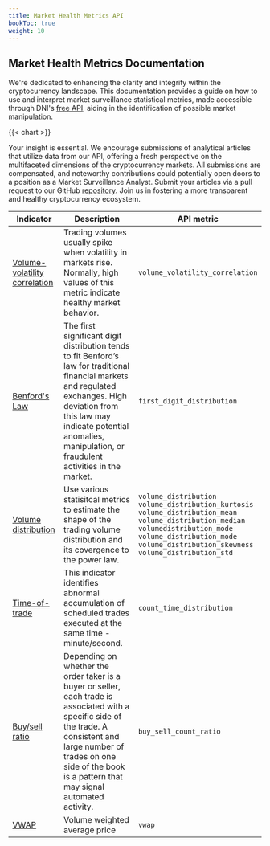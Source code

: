 ```yaml
---
title: Market Health Metrics API
bookToc: true
weight: 10
---
```


## Market Health Metrics Documentation

We're dedicated to enhancing the clarity and integrity within the cryptocurrency landscape. This documentation provides a guide on how to use and interpret market surveillance statistical metrics, made accessible through DNI's [free API](https://rapidapi.com/DNInstitute/api/crypto-market-health), aiding in the identification of possible market manipulation.

{{< chart >}}

Your insight is essential. We encourage submissions of analytical articles that utilize data from our API, offering a fresh perspective on the multifaceted dimensions of the cryptocurrency markets. All submissions are compensated, and noteworthy contributions could potentially open doors to a position as a Market Surveillance Analyst. Submit your articles via a pull request to our GitHub [repository](https://github.com/1712n/dn-institute/tree/main/content/market-health/posts). Join us in fostering a more transparent and healthy cryptocurrency ecosystem.

| Indicator                     | Description                                                                                                                                                                                                                                                           | API metric                                                                                                                                                                                                             |
| ----------------------------- | --------------------------------------------------------------------------------------------------------------------------------------------------------------------------------------------------------------------------------------------------------------------- | ---------------------------------------------------------------------------------------------------------------------------------------------------------------------------------------------------------------------- |
| [Volume-volatility correlation](volume-volatility-correlation.md) | Trading volumes usually spike when volatility in markets rise. Normally, high values of this metric indicate healthy market behavior.                                                                                                                                 | `volume_volatility_correlation`                                                                                                                                                                                        |
| [Benford's Law](benfords-law.md)                 | The first significant digit distribution tends to fit Benford’s law for traditional financial markets and regulated exchanges. High deviation from this law may indicate potential anomalies, manipulation, or fraudulent activities in the market.                   | `first_digit_distribution`                                                                                                                                                                                             |
| [Volume distribution](volume-distribution.md)             | Use various statisitcal metrics to estimate the shape of the trading volume distribution and its covergence to the power law. | `volume_distribution`<br>`volume_distribution_kurtosis`<br>`volume_distribution_mean`<br>`volume_distribution_median`<br>`volumedistribution_mode`<br>`volume_distribution_mode`<br>`volume_distribution_skewness`<br>`volume_distribution_std` |
| [Time-of-trade](time-of-trade.md)                 | This indicator identifies abnormal accumulation of scheduled trades executed at the same time - minute/second.                                                                                                                                                        | `count_time_distribution`                                                                                                                                                                                              |
| [Buy/sell ratio](buy-sell-ratio.md)                | Depending on whether the order taker is a buyer or seller, each trade is associated with a specific side of the trade. A consistent and large number of trades on one side of the book is a pattern that may signal automated activity.                               | `buy_sell_count_ratio`                                                                                                                                                                                                 |
| [VWAP](vwap.md)                          | Volume weighted average price                                                                                                                                                                                                                                         | `vwap`                                                                                                                                                                                                                 |
